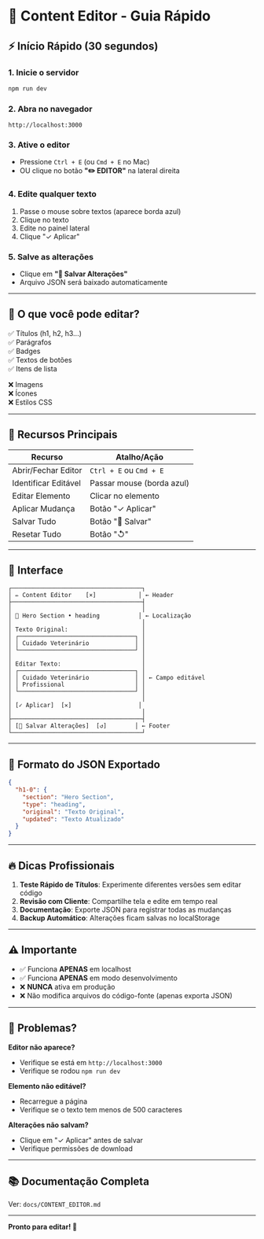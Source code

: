 # 🚀 Content Editor - Guia Rápido

## ⚡ Início Rápido (30 segundos)

### 1. Inicie o servidor
```bash
npm run dev
```

### 2. Abra no navegador
```
http://localhost:3000
```

### 3. Ative o editor
- Pressione `Ctrl + E` (ou `Cmd + E` no Mac)
- OU clique no botão **"✏️ EDITOR"** na lateral direita

### 4. Edite qualquer texto
1. Passe o mouse sobre textos (aparece borda azul)
2. Clique no texto
3. Edite no painel lateral
4. Clique "✓ Aplicar"

### 5. Salve as alterações
- Clique em **"💾 Salvar Alterações"**
- Arquivo JSON será baixado automaticamente

---

## 🎯 O que você pode editar?

✅ Títulos (h1, h2, h3...)  
✅ Parágrafos  
✅ Badges  
✅ Textos de botões  
✅ Itens de lista  

❌ Imagens  
❌ Ícones  
❌ Estilos CSS  

---

## 🎨 Recursos Principais

| Recurso | Atalho/Ação |
|---------|-------------|
| Abrir/Fechar Editor | `Ctrl + E` ou `Cmd + E` |
| Identificar Editável | Passar mouse (borda azul) |
| Editar Elemento | Clicar no elemento |
| Aplicar Mudança | Botão "✓ Aplicar" |
| Salvar Tudo | Botão "💾 Salvar" |
| Resetar Tudo | Botão "↺" |

---

## 📱 Interface

```
┌─────────────────────────────────────┐
│ ✏️ Content Editor    [×]            │ ← Header
├─────────────────────────────────────┤
│                                     │
│ 📍 Hero Section • heading           │ ← Localização
│                                     │
│ Texto Original:                     │
│ ┌─────────────────────────────────┐ │
│ │ Cuidado Veterinário             │ │
│ └─────────────────────────────────┘ │
│                                     │
│ Editar Texto:                       │
│ ┌─────────────────────────────────┐ │
│ │ Cuidado Veterinário             │ │ ← Campo editável
│ │ Profissional                    │ │
│ └─────────────────────────────────┘ │
│                                     │
│ [✓ Aplicar]  [✕]                   │
│                                     │
├─────────────────────────────────────┤
│ [💾 Salvar Alterações]  [↺]        │ ← Footer
└─────────────────────────────────────┘
```

---

## 💾 Formato do JSON Exportado

```json
{
  "h1-0": {
    "section": "Hero Section",
    "type": "heading",
    "original": "Texto Original",
    "updated": "Texto Atualizado"
  }
}
```

---

## 🔥 Dicas Profissionais

1. **Teste Rápido de Títulos**: Experimente diferentes versões sem editar código
2. **Revisão com Cliente**: Compartilhe tela e edite em tempo real
3. **Documentação**: Exporte JSON para registrar todas as mudanças
4. **Backup Automático**: Alterações ficam salvas no localStorage

---

## ⚠️ Importante

- ✅ Funciona **APENAS** em localhost
- ✅ Funciona **APENAS** em modo desenvolvimento
- ❌ **NUNCA** ativa em produção
- ❌ Não modifica arquivos do código-fonte (apenas exporta JSON)

---

## 🐛 Problemas?

**Editor não aparece?**
- Verifique se está em `http://localhost:3000`
- Verifique se rodou `npm run dev`

**Elemento não editável?**
- Recarregue a página
- Verifique se o texto tem menos de 500 caracteres

**Alterações não salvam?**
- Clique em "✓ Aplicar" antes de salvar
- Verifique permissões de download

---

## 📚 Documentação Completa

Ver: `docs/CONTENT_EDITOR.md`

---

**Pronto para editar! 🎨**
